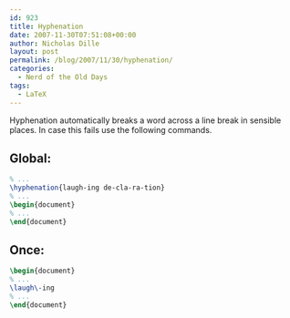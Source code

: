 ```yaml
---
id: 923
title: Hyphenation
date: 2007-11-30T07:51:08+00:00
author: Nicholas Dille
layout: post
permalink: /blog/2007/11/30/hyphenation/
categories:
  - Nerd of the Old Days
tags:
  - LaTeX
---
```

Hyphenation automatically breaks a word across a line break in sensible places. In case this fails use the following commands.<!--more-->

## Global:

```latex
% ...
\hyphenation{laugh-ing de-cla-ra-tion}
% ...
\begin{document}
% ...
\end{document}
```

## Once:

```latex
\begin{document}
% ...
\laugh\-ing
% ...
\end{document}
```